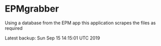 # EPMgrabber
Using a database from the EPM app this application scrapes the files as required


Latest backup: Sun Sep 15 14:15:01 UTC 2019
